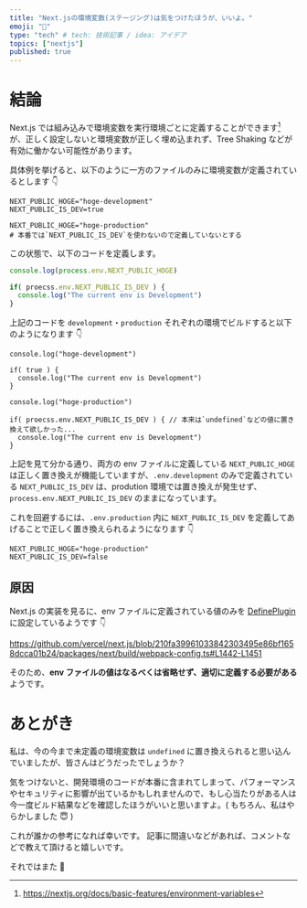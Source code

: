 ```yaml
---
title: "Next.jsの環境変数(ステージング)は気をつけたほうが、いいよ。"
emoji: "🧸"
type: "tech" # tech: 技術記事 / idea: アイデア
topics: ["nextjs"]
published: true
---
```


# 結論

Next.js では組み込みで環境変数を実行環境ごとに定義することができます[^1] が、正しく設定しないと環境変数が正しく埋め込まれず、Tree Shaking などが有効に働かない可能性があります。

[^1]: https://nextjs.org/docs/basic-features/environment-variables

具体例を挙げると、以下のように一方のファイルのみに環境変数が定義されているとします 👇

```shell:.env.development
NEXT_PUBLIC_HOGE="hoge-development"
NEXT_PUBLIC_IS_DEV=true
```

```shell:.env.production
NEXT_PUBLIC_HOGE="hoge-production"
# 本番では`NEXT_PUBLIC_IS_DEV`を使わないので定義していないとする
```

この状態で、以下のコードを定義します。

```ts:src/index.ts
console.log(process.env.NEXT_PUBLIC_HOGE)

if( proecss.env.NEXT_PUBLIC_IS_DEV ) {
  console.log("The current env is Development")
}
```

上記のコードを `development`・`production` それぞれの環境でビルドすると以下のようになります 👇

```js:developmentの場合
console.log("hoge-development")

if( true ) {
  console.log("The current env is Development")
}
```

```js:productionの場合
console.log("hoge-production")

if( proecss.env.NEXT_PUBLIC_IS_DEV ) { // 本来は`undefined`などの値に置き換えて欲しかった...
  console.log("The current env is Development")
}
```

上記を見て分かる通り、両方の env ファイルに定義している `NEXT_PUBLIC_HOGE` は正しく置き換えが機能していますが、`.env.development` のみで定義されている `NEXT_PUBLIC_IS_DEV` は、prodution 環境では置き換えが発生せず、`process.env.NEXT_PUBLIC_IS_DEV` のままになっています。

これを回避するには、`.env.production` 内に `NEXT_PUBLIC_IS_DEV` を定義してあげることで正しく置き換えられるようになります 👇

```shell:.env.production
NEXT_PUBLIC_HOGE="hoge-production"
NEXT_PUBLIC_IS_DEV=false
```

## 原因

Next.js の実装を見るに、env ファイルに定義されている値のみを [DefinePlugin](https://webpack.js.org/plugins/define-plugin/) に設定しているようです 👇

https://github.com/vercel/next.js/blob/210fa39961033842303495e86bf1658dcca01b24/packages/next/build/webpack-config.ts#L1442-L1451

そのため、**env ファイルの値はなるべくは省略せず、適切に定義する必要がある**ようです。

# あとがき

私は、今の今まで未定義の環境変数は `undefined` に置き換えられると思い込んでいましたが、皆さんはどうだったでしょうか？

気をつけないと、開発環境のコードが本番に含まれてしまって、パフォーマンスやセキュリティに影響が出ているかもしれませんので、もし心当たりがある人は今一度ビルド結果などを確認したほうがいいと思いますよ。( もちろん、私はやらかしました 😇 )

これが誰かの参考になれば幸いです。
記事に間違いなどがあれば、コメントなどで教えて頂けると嬉しいです。

それではまた 👋
